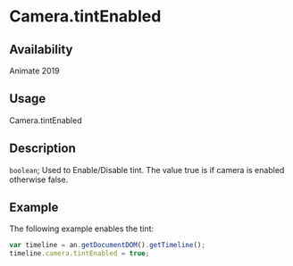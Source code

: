 # Camera.tintEnabled

## Availability

Animate 2019

## Usage

Camera.tintEnabled

## Description

`boolean`; Used to Enable/Disable tint. The value true is if camera is enabled otherwise false.

## Example

The following example enables the tint:

```javascript
var timeline = an.getDocumentDOM().getTimeline();
timeline.camera.tintEnabled = true;
```
